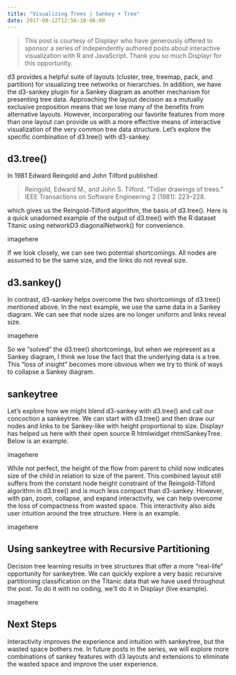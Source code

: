 ```yaml
---
title: "Visualizing Trees | Sankey + Tree"
date: 2017-08-12T12:56:18-06:00
---
```


> This post is courtesy of Displayr who have generously offered to sponsor a series of independently authored posts about interactive visualization with R and JavaScript. Thank you so much Displayr for this opportunity.

d3 provides a helpful suite of layouts (cluster, tree, treemap, pack, and partition) for visualizing tree networks or hierarchies. In addition, we have the d3-sankey plugin for a Sankey diagram as another mechanism for presenting tree data. Approaching the layout decision as a mutually exclusive proposition means that we lose many of the benefits from alternative layouts. However, incorporating our favorite features from more than one layout can provide us with a more effective means of interactive visualization of the very common tree data structure. Let’s explore the specific combination of d3.tree() with d3-sankey.

## d3.tree()

In 1981 Edward Reingold and John Tilford published

>Reingold, Edward M., and John S. Tilford. “Tidier drawings of trees.” IEEE Transactions on Software Engineering 2 (1981): 223–228.

which gives us the Reingold-Tilford algorithm, the basis of d3.tree(). Here is a quick unadorned example of the output of d3.tree() with the R dataset Titanic using networkD3 diagonalNetwork() for convenience.

imagehere

If we look closely, we can see two potential shortcomings. All nodes are assumed to be the same size, and the links do not reveal size.

## d3.sankey()

In contrast, d3-sankey helps overcome the two shortcomings of d3.tree() mentioned above. In the next example, we use the same data in a Sankey diagram. We can see that node sizes are no longer uniform and links reveal size.

imagehere

So we “solved” the d3.tree() shortcomings, but when we represent as a Sankey diagram, I think we lose the fact that the underlying data is a tree. This “loss of insight” becomes more obvious when we try to think of ways to collapse a Sankey diagram.

## sankeytree

Let’s explore how we might blend d3-sankey with d3.tree() and call our concoction a sankeytree.  We can start with d3.tree() and then draw our nodes and links to be Sankey-like with height proportional to size. Displayr has helped us here with their open source R htmlwidget rhtmlSankeyTree. Below is an example.

imagehere

While not perfect, the height of the flow from parent to child now indicates size of the child in relation to size of the parent. This combined layout still suffers from the constant node height constraint of the Reingold-Tilford algorithm in d3.tree() and is much less compact than d3-sankey. However, with pan, zoom, collapse, and expand interactivity, we can help overcome the loss of compactness from wasted space. This interactivity also aids user intuition around the tree structure. Here is an example.

imagehere

## Using sankeytree with Recursive Partitioning

Decision tree learning results in tree structures that offer a more “real-life” opportunity for sankeytree. We can quickly explore a very basic recursive partitioning classification on the Titanic data that we have used throughout the post. To do it with no coding, we’ll do it in Displayr (live example).

imagehere

## Next Steps

Interactivity improves the experience and intuition with sankeytree, but the wasted space bothers me. In future posts in the series, we will explore more combinations of sankey features with d3 layouts and extensions to eliminate the wasted space and improve the user experience.